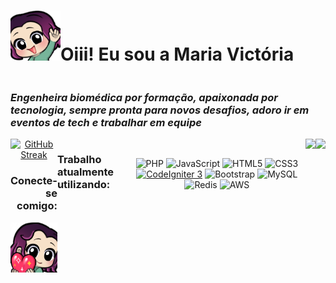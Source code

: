 <div style="display: flex;">
<h1 align="left"><img height="80em" width="80em" src="src/Wave.png" />Oiii! Eu sou a Maria Victória</h1>
<div>
</div>
</div>
<h3 align="left" style="font-style: italic;" >Engenheira biomédica por formação, apaixonada por tecnologia, sempre pronta para novos desafios, adoro ir em eventos de tech e trabalhar em equipe </h3>

<div align="center" style="display: flex;">
    <div>
    <a href="https://git.io/streak-stats">
        <img src="https://streak-stats.demolab.com?user=mavicmiranda&theme=dracula&date_format=M%20j%5B%2C%20Y%5D" alt="GitHub Streak">
    </a>
    <div> 
        <h3 align="right">Conecte-se comigo:</h3>
        <div>
            <a href="https://www.linkedin.com/in/maria-vict%C3%B3ria-alves-de-miranda-749864195/">
                <img align="right" height="80em" width="80em" src="src/Love.png" alt="LinkedIn Profile">
            </a>
        </div>
    </div>
</div>

<h3 align="left" >Trabalho atualmente utilizando: </h3>
<div align="center" style="display: inline_block"><br>

![PHP](https://img.shields.io/badge/PHP-777BB4?style=for-the-badge&logo=php&logoColor=white)
![JavaScript](https://img.shields.io/badge/JavaScript-F7DF1E?style=for-the-badge&logo=javascript&logoColor=black)
![HTML5](https://img.shields.io/badge/HTML5-E34F26?style=for-the-badge&logo=html5&logoColor=white)
![CSS3](https://img.shields.io/badge/CSS3-1572B6?style=for-the-badge&logo=css3&logoColor=white)
[![CodeIgniter 3](https://img.shields.io/badge/CodeIgniter-3-orange?style=for-the-badge&logo=codeigniter&logoColor=white)](https://codeigniter.com/)
![Bootstrap](https://img.shields.io/badge/-boostrap-0D1117?style=for-the-badge&logo=bootstrap&labelColor=0D1117)
![MySQL](https://img.shields.io/badge/MySQL-00000F?style=for-the-badge&logo=mysql&logoColor=white)
![Redis](https://img.shields.io/badge/redis-%23DD0031.svg?style=for-the-badge&logo=redis&logoColor=white)
![AWS](https://img.shields.io/badge/AWS-000.svg?style=for-the-badge&logo=amazon-aws&logoColor=white)

</div>

<div style="display: flex;">
  <div>
    <a href="https://github.com/mavicmiranda">
      <img height="180em" src="https://github-readme-stats.vercel.app/api?username=mavicmiranda&show_icons=true&theme=dracula&include_all_commits=true&count_private=true"/>
    </a>
  </div>
  <div>
    <img height="180em" src="https://github-readme-stats.vercel.app/api/top-langs/?username=mavicmiranda&layout=compact&langs_count=16&theme=dracula"/>
  </div>
</div>


